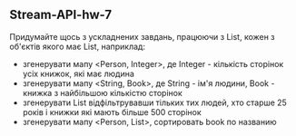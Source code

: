 ## Stream-API-hw-7

Придумайте щось з ускладнених завдань, працюючи з List<Person>, кожен з об'єктів якого має List<Book>, наприклад:

- згенерувати мапу <Person, Integer>, де Integer - кількість сторінок усіх книжок, які має людина
- згенерувати мапу <String, Book>, де String - ім'я людини, Book - книжка з найбільшою кількістю сторінок
- згенерувати List<Book> відфільтрувавши тільких тих людей, хто старше 25 років і книжки які мають більше 500 сторінок
- згенерувати мапу <Person, List<Book>>, сортировать book по названию
